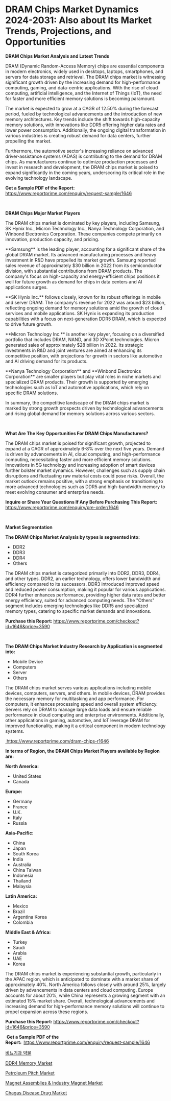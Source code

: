 <p><h1>DRAM Chips Market Dynamics 2024-2031: Also about Its Market Trends, Projections, and Opportunities</h1></p><p><strong>DRAM Chips Market Analysis and Latest Trends</strong></p>
<p><p>DRAM (Dynamic Random-Access Memory) chips are essential components in modern electronics, widely used in desktops, laptops, smartphones, and servers for data storage and retrieval. The DRAM chips market is witnessing significant growth driven by the increasing demand for high-performance computing, gaming, and data-centric applications. With the rise of cloud computing, artificial intelligence, and the Internet of Things (IoT), the need for faster and more efficient memory solutions is becoming paramount.</p><p>The market is expected to grow at a CAGR of 12.50% during the forecast period, fueled by technological advancements and the introduction of new memory architectures. Key trends include the shift towards high-capacity memory solutions, with innovations like DDR5 offering higher data rates and lower power consumption. Additionally, the ongoing digital transformation in various industries is creating robust demand for data centers, further propelling the market.</p><p>Furthermore, the automotive sector's increasing reliance on advanced driver-assistance systems (ADAS) is contributing to the demand for DRAM chips. As manufacturers continue to optimize production processes and invest in research and development, the DRAM chips market is poised to expand significantly in the coming years, underscoring its critical role in the evolving technology landscape.</p></p>
<p><strong>Get a Sample PDF of the Report:&nbsp;</strong> <a href="https://www.reportprime.com/enquiry/request-sample/1646">https://www.reportprime.com/enquiry/request-sample/1646</a></p>
<p>&nbsp;</p>
<p><strong>DRAM Chips Major Market Players</strong></p>
<p><p>The DRAM chips market is dominated by key players, including Samsung, SK Hynix Inc., Micron Technology Inc., Nanya Technology Corporation, and Winbond Electronics Corporation. These companies compete primarily on innovation, production capacity, and pricing.</p><p>**Samsung** is the leading player, accounting for a significant share of the global DRAM market. Its advanced manufacturing processes and heavy investment in R&D have propelled its market growth. Samsung reported sales revenue of approximately $30 billion in 2022 from its semiconductor division, with substantial contributions from DRAM products. The company's focus on high-capacity and energy-efficient chips positions it well for future growth as demand for chips in data centers and AI applications surges.</p><p>**SK Hynix Inc.** follows closely, known for its robust offerings in mobile and server DRAM. The company's revenue for 2022 was around $23 billion, reflecting ongoing demand for memory solutions amid the growth of cloud services and mobile applications. SK Hynix is expanding its production capabilities with a focus on next-generation DDR5 DRAM, which is expected to drive future growth.</p><p>**Micron Technology Inc.** is another key player, focusing on a diversified portfolio that includes DRAM, NAND, and 3D XPoint technologies. Micron generated sales of approximately $28 billion in 2022. Its strategic investments in R&D and joint ventures are aimed at enhancing its competitive position, with projections for growth in sectors like automotive and AI driving demand for its products.</p><p>**Nanya Technology Corporation** and **Winbond Electronics Corporation** are smaller players but play vital roles in niche markets and specialized DRAM products. Their growth is supported by emerging technologies such as IoT and automotive applications, which rely on specific DRAM solutions.</p><p>In summary, the competitive landscape of the DRAM chips market is marked by strong growth prospects driven by technological advancements and rising global demand for memory solutions across various sectors.</p></p>
<p>&nbsp;</p>
<p><strong>What Are The Key Opportunities For DRAM Chips Manufacturers?</strong></p>
<p><p>The DRAM chips market is poised for significant growth, projected to expand at a CAGR of approximately 6-8% over the next five years. Demand is driven by advancements in AI, cloud computing, and high-performance computing, necessitating faster and more efficient memory solutions. Innovations in 5G technology and increasing adoption of smart devices further bolster market dynamics. However, challenges such as supply chain disruptions and fluctuating raw material costs could pose risks. Overall, the market outlook remains positive, with a strong emphasis on transitioning to more advanced technologies such as DDR5 and high-bandwidth memory to meet evolving consumer and enterprise needs.</p></p>
<p><strong>Inquire or Share Your Questions If Any Before Purchasing This Report:</strong> <a href="https://www.reportprime.com/enquiry/pre-order/1646">https://www.reportprime.com/enquiry/pre-order/1646</a></p>
<p>&nbsp;</p>
<p><strong>Market Segmentation</strong></p>
<p><strong>The DRAM Chips Market Analysis by types is segmented into:</strong></p>
<p><ul><li>DDR2</li><li>DDR3</li><li>DDR4</li><li>Others</li></ul></p>
<p><p>The DRAM chips market is categorized primarily into DDR2, DDR3, DDR4, and other types. DDR2, an earlier technology, offers lower bandwidth and efficiency compared to its successors. DDR3 introduced improved speed and reduced power consumption, making it popular for various applications. DDR4 further enhances performance, providing higher data rates and better energy efficiency, suited for advanced computing needs. The "Others" segment includes emerging technologies like DDR5 and specialized memory types, catering to specific market demands and innovations.</p></p>
<p><strong>Purchase this Report:&nbsp;</strong><a href="https://www.reportprime.com/checkout?id=1646&price=3590">https://www.reportprime.com/checkout?id=1646&price=3590</a></p>
<p>&nbsp;</p>
<p><strong>The DRAM Chips Market Industry Research by Application is segmented into:</strong></p>
<p><ul><li>Mobile Device</li><li>Computers</li><li>Server</li><li>Others</li></ul></p>
<p><p>The DRAM chips market serves various applications including mobile devices, computers, servers, and others. In mobile devices, DRAM provides the necessary memory for multitasking and app performance. For computers, it enhances processing speed and overall system efficiency. Servers rely on DRAM to manage large data loads and ensure reliable performance in cloud computing and enterprise environments. Additionally, other applications in gaming, automotive, and IoT leverage DRAM for improved functionality, making it a critical component in modern technology systems.</p></p>
<p><a href="https://www.reportprime.com/dram-chips-r1646">&nbsp;https://www.reportprime.com/dram-chips-r1646</a></p>
<p><strong>In terms of Region, the DRAM Chips Market Players available by Region are:</strong></p>
<p>
    <p> <strong> North America: </strong>
        <ul>
            <li>United States</li>
            <li>Canada</li>
        </ul>
        </p> 
    <p> <strong> Europe: </strong>
        <ul>
            <li>Germany</li>
            <li>France</li>
            <li>U.K.</li>
            <li>Italy</li>
            <li>Russia</li>
        </ul>
        </p> 
    <p> <strong> Asia-Pacific: </strong>
        <ul>
            <li>China</li>
            <li>Japan</li>
            <li>South Korea</li>
            <li>India</li>
            <li>Australia</li>
            <li>China Taiwan</li>
            <li>Indonesia</li>
            <li>Thailand</li>
            <li>Malaysia</li>
        </ul>
        </p> 
    <p> <strong> Latin America: </strong>
        <ul>
            <li>Mexico</li>
            <li>Brazil</li>
            <li>Argentina Korea</li>
            <li>Colombia</li>
        </ul>
        </p> 
    <p> <strong> Middle East & Africa: </strong>
        <ul>
            <li>Turkey</li>
            <li>Saudi</li>
            <li>Arabia</li>
            <li>UAE</li>
            <li>Korea</li>
        </ul>
    </p>
    </p>
<p><p>The DRAM chips market is experiencing substantial growth, particularly in the APAC region, which is anticipated to dominate with a market share of approximately 40%. North America follows closely with around 25%, largely driven by advancements in data centers and cloud computing. Europe accounts for about 20%, while China represents a growing segment with an estimated 15% market share. Overall, technological advancements and increasing demand for high-performance memory solutions will continue to propel expansion across these regions.</p></p>
<p><strong>Purchase this Report: </strong><a href="https://www.reportprime.com/checkout?id=1646&price=3590">https://www.reportprime.com/checkout?id=1646&price=3590</a></p>
<p>&nbsp;<strong>Get a Sample PDF of the Report:&nbsp;&nbsp;</strong><a href="https://www.reportprime.com/enquiry/request-sample/1646">https://www.reportprime.com/enquiry/request-sample/1646</a></p>
<p><strong></strong></p>
<p><p><a href="https://medium.com/@greggibson7876/%EB%B9%84%EB%87%A8%EA%B8%B0%EA%B3%BC-%EC%95%BD%EB%AC%BC-%EC%82%B0%EC%97%85-%EB%B6%84%EC%95%BC-2024%EB%85%84%EB%B6%80%ED%84%B0-2031%EB%85%84%EA%B9%8C%EC%A7%80%EC%9D%98-%EC%8B%A0%EA%B8%B0%EC%88%A0-%EB%B0%8F-%EC%8B%9C%EC%9E%A5-%EC%98%81%ED%96%A5-%EC%98%88%EC%B8%A1-f07855a8f5d9">비뇨기과 약물</a></p><p><a href="https://github.com/mabutironaldo/Market-Research-Report-List-6/blob/main/ddr4-memory-market.md">DDR4 Memory Market</a></p><p><a href="https://www.linkedin.com/pulse/future-innovation-global-petroleum-pitch-market-growth-opportunities-rjmge?trackingId=g4oR3VJ7Qvm1wdSJ4%2FFN7A%3D%3D">Petroleum Pitch Market</a></p><p><a href="https://issuu.com/reportprime-2/docs/magnet-assemblies-industry-magnet-m_e50b352f48cfcf">Magnet Assemblies & Industry Magnet Market</a></p><p><a href="https://medium.com/@cloydrenner_30555/future-of-innovation-global-chagas-disease-drug-market-growth-and-opportunities-2024-2031-509f302bee12">Chagas Disease Drug Market</a></p></p>